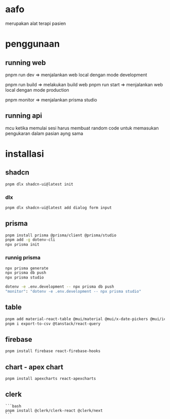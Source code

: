 # aafo

merupakan alat terapi pasien

# penggunaan

## running web

pnpm run dev => menjalankan web local dengan mode development

pnpm run build => melakukan build web
pnpm run start => menjalankan web local dengan mode production

pnpm monitor => menjalankan prisma studio

## running api

mcu ketika memulai sesi harus membuat random code untuk memasukan pengukaran dalam pasian ayng sama

# installasi

## shadcn

```bash
pnpm dlx shadcn-ui@latest init
```

### dlx

```bash
pnpm dlx shadcn-ui@latest add dialog form input

```

## prisma

```bash
pnpm install prisma @prisma/client @prisma/studio
pnpm add -g dotenv-cli
npx prisma init
```

### runnig prisma

```bash
npx prisma generate
npx prisma db push
npx prisma studio

dotenv -e .env.development -- npx prisma db push
"monitor": "dotenv -e .env.development -- npx prisma studio"
```

## table

```bash
pnpm add material-react-table @mui/material @mui/x-date-pickers @mui/icons-material @emotion/react @emotion/styled
pnpm i export-to-csv @tanstack/react-query

```

## firebase

```bash
pnpm install firebase react-firebase-hooks
```

## chart - apex chart

```bash
pnpm install apexcharts react-apexcharts
```

## clerk

    ```bash
    pnpm install @clerk/clerk-react @clerk/next
    ```
